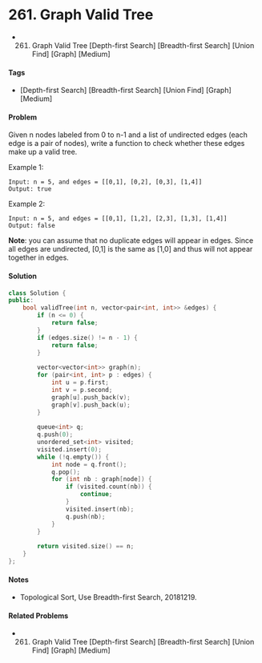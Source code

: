 # 261. Graph Valid Tree
- 261. Graph Valid Tree [Depth-first Search] [Breadth-first Search] [Union Find] [Graph] [Medium]

#### Tags
- [Depth-first Search] [Breadth-first Search] [Union Find] [Graph] [Medium]

#### Problem
Given n nodes labeled from 0 to n-1 and a list of undirected edges (each edge is a pair of nodes), write a function to check whether these edges make up a valid tree.

Example 1:

    Input: n = 5, and edges = [[0,1], [0,2], [0,3], [1,4]]
    Output: true

Example 2:

    Input: n = 5, and edges = [[0,1], [1,2], [2,3], [1,3], [1,4]]
    Output: false

**Note**: you can assume that no duplicate edges will appear in edges. Since all edges are undirected, [0,1] is the same as [1,0] and thus will not appear together in edges.

#### Solution
``` C++
class Solution {
public:
    bool validTree(int n, vector<pair<int, int>> &edges) {
        if (n <= 0) {
            return false;
        }
        if (edges.size() != n - 1) {
            return false;
        }
        
        vector<vector<int>> graph(n);
        for (pair<int, int> p : edges) {
            int u = p.first;
            int v = p.second;
            graph[u].push_back(v);
            graph[v].push_back(u);
        }
        
        queue<int> q;
        q.push(0);
        unordered_set<int> visited;
        visited.insert(0);
        while (!q.empty()) {
            int node = q.front();
            q.pop();
            for (int nb : graph[node]) {
                if (visited.count(nb)) {
                    continue;
                }
                visited.insert(nb);
                q.push(nb);
            }
        }
        
        return visited.size() == n;
    }
};
```

#### Notes
- Topological Sort, Use Breadth-first Search, 20181219.

#### Related Problems
- 261. Graph Valid Tree [Depth-first Search] [Breadth-first Search] [Union Find] [Graph] [Medium]
